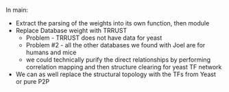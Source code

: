 In main: 
- Extract the parsing of the weights into its own function, then module
- Replace Database weight with TRRUST
    - Problem - TRRUST does not have data for yeast
    - Problem #2 - all the other databases we found with Joel are for humans and mice
    - we could technically purify the direct relationships by performing correlation mapping
    and then structure clearing for yeast TF network
- We can as well replace the structural topology with the TFs from Yeast or pure P2P
